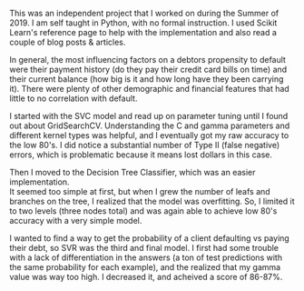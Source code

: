 This was an independent project that I worked on during the Summer of 2019.  I am
self taught in Python, with no formal instruction.  I used Scikit Learn's reference
page to help with the implementation and also read a couple of blog posts & articles.

In general, the most influencing factors on a debtors propensity to default were their
payment history (do they pay their credit card bills on time) and their current balance
(how big is it and how long have they been carrying it).  There were plenty of other 
demographic and financial features that had little to no correlation with default.

I started with the SVC model and read up on parameter tuning until I found out about
GridSearchCV.  Understanding the C and gamma parameters and different kernel types
was helpful, and I eventually got my raw accuracy to the low 80's.  I did notice a 
substantial number of Type II (false negative) errors, which is problematic because it 
means lost dollars in this case.

Then I moved to the Decision Tree Classifier, which was an easier implementation.  
It seemed too simple at first, but when I grew the number of leafs and branches on the 
tree, I realized that the model was overfitting.  So, I limited it to two levels (three 
nodes total) and was again able to achieve low 80's accuracy with a very simple model.

I wanted to find a way to get the probability of a client defaulting vs paying their 
debt, so SVR was the third and final model. I first had some trouble with a lack of 
differentiation in the answers (a ton of test predictions with the same probability 
for each example), and the realized that my gamma value was way too high.  I decreased 
it, and acheived a score of 86-87%.


